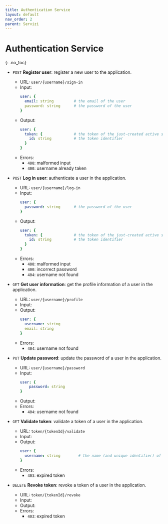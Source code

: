 ```yaml
---
title: Authentication Service
layout: default
nav_order: 2
parent: Servizi
---
```


# Authentication Service
{: .no_toc}

- `POST` **Register user**: register a new user to the application.
  - URL: `user/{username}/sign-in`
  - Input:
    ```yaml
    user: {
      email: string         # the email of the user
      password: string      # the password of the user
    }
    ```
  - Output:
    ```yaml
    user: {                 
      token: {              # the token of the just-created active session of the user
        id: string          # the token identifier
      }
    }
    ```
  - Errors:
    - `400`: malformed input
    - `400`: username already taken

- `POST` **Log in user**: authenticate a user in the application.
    - URL: `user/{username}/log-in`
    - Input:
      ```yaml
      user: {
        password: string      # the password of the user
      }
      ```
    - Output:
      ```yaml
      user: {                 
        token: {              # the token of the just-created active session of the user
          id: string          # the token identifier
        }
      }
      ```
    - Errors:
      - `400`: malformed input
      - `400`: incorrect password
      - `404`: username not found

- `GET` **Get user information**: get the profile information of a user in the application.
    - URL: `user/{username}/profile`
    - Input: ` `
    - Output:
      ```yaml
      user: {                 
        username: string
        email: string
      }
      ```
    - Errors:
        - `404`: username not found

- `PUT` **Update password**: update the password of a user in the application.
    - URL: `user/{username}/password`
    - Input:
      ```yaml
      user: { 
          password: string
      }
      ```
    - Output: ` `
    - Errors:
        - `404`: username not found

- `GET` **Validate token**: validate a token of a user in the application.
    - URL: `token/{tokenId}/validate`
    - Input: ` `
    - Output:
      ```yaml
      user: {
        username: string        # the name (and unique identifier) of the user
      }
      ```
    - Errors:
        - `403`: expired token

- `DELETE` **Revoke token**: revoke a token of a user in the application.
    - URL: `token/{tokenId}/revoke`
    - Input: ` `
    - Output: ` `
    - Errors:
        - `403`: expired token
